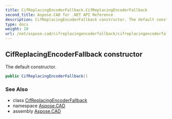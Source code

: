 ```yaml
---
title: CifReplacingEncoderFallback.CifReplacingEncoderFallback
second_title: Aspose.CAD for .NET API Reference
description: CifReplacingEncoderFallback constructor. The default constructor
type: docs
weight: 10
url: /net/aspose.cad/cifreplacingencoderfallback/cifreplacingencoderfallback/
---
```

## CifReplacingEncoderFallback constructor

The default constructor.

```csharp
public CifReplacingEncoderFallback()
```

### See Also

* class [CifReplacingEncoderFallback](../)
* namespace [Aspose.CAD](../../../aspose.cad/)
* assembly [Aspose.CAD](../../../)


